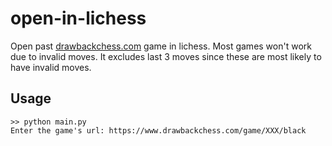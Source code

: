 # open-in-lichess
Open past [drawbackchess.com](https://www.drawbackchess.com) game in lichess. Most games won't work due to invalid moves. It excludes last 3 moves since these are most likely to have invalid moves.

## Usage
```
>> python main.py
Enter the game's url: https://www.drawbackchess.com/game/XXX/black
```